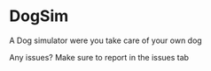 # DogSim
A Dog simulator were you take care of your own dog

Any issues? Make sure to report in the issues tab
